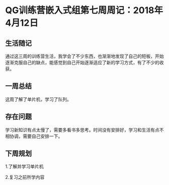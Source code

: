# QG训练营嵌入式组第七周周记：2018年4月12日

## 生活随记

通过这三周的训练营生活，我学会了不少东西，也渐渐地发现了自己的短板，开始逐渐克服自己的缺点，能感觉到自己开始逐渐适应了新的学习方式，有了不少的收获。

## 一周总结

这周了解了单片机，学习了队列。

## 存在问题

学习新知识有点太慢了，需要多看书多思考。时间没有安排好，学习和生活有点不相协调，需要自己安排一下。

## 下周规划

1.了解并学习单片机

2.复习之前所学内容
